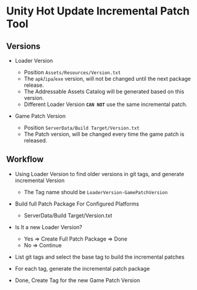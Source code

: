 # Unity Hot Update Incremental Patch Tool

## Versions

-   Loader Version

    -   Position `Assets/Resources/Version.txt`
    -   The `apk`/`ipa`/`exe` version, will not be changed until the next package release.
    -   The Addressable Assets Catalog will be generated based on this version.
    -   Different Loader Version **`CAN NOT`** use the same incremental patch.

-   Game Patch Version

    -   Position `ServerData/Build Target/Version.txt`
    -   The Patch version, will be changed every time the game patch is released.

## Workflow

-   Using Loader Version to find older versions in git tags, and generate incremental Version
    -   The Tag name should be `LoaderVersion-GamePatchVersion`
-   Build full Patch Package For Configured Platforms
    -   ServerData/Build Target/Version.txt
-   Is It a new Loader Version?

    -   Yes => Create Full Patch Package => Done
    -   No => Continue

-   List git tags and select the base tag to build the incremental patches
-   For each tag, generate the incremental patch package

-   Done, Create Tag for the new Game Patch Version

